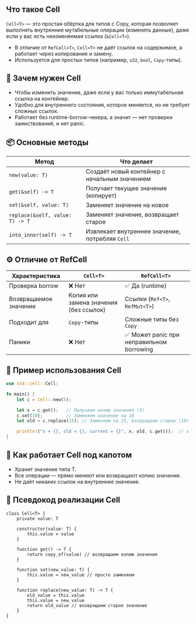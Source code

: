 ## Что такое Cell<T>

`Cell<T>` — это простая обёртка для типов с Copy, которая позволяет 
выполнять внутренние мутабельные операции (изменять данные), 
даже если у вас есть неизменяемая ссылка (`&Cell<T>`).
- В отличие от `RefCell<T>`, `Cell<T>` не даёт ссылок на содержимое, а работает через копирование и замену.
- Используется для простых типов (например, `u32`, `bool`, `Copy`-типы).

## 🧩 Зачем нужен Cell<T>
- Чтобы изменить значение, даже если у вас только иммутабельная ссылка на контейнер.
- Удобно для внутреннего состояния, которое меняется, но не требует сложных ссылок.
- Работает без runtime-borrow-чекера, а значит — нет проверки заимствований, и нет panic.

## 📦 Основные методы

| Метод                           | Что делает                                      |
| ------------------------------- | ----------------------------------------------- |
| `new(value: T)`                 | Создаёт новый контейнер с начальным значением   |
| `get(&self) -> T`               | Получает текущее значение (копирует)            |
| `set(&self, value: T)`          | Заменяет значение на новое                      |
| `replace(&self, value: T) -> T` | Заменяет значение, возвращает старое            |
| `into_inner(self) -> T`         | Извлекает внутреннее значение, потребляя `Cell` |

## ⚙️ Отличие от RefCell<T>

| Характеристика        | `Cell<T>`                              | `RefCell<T>`                             |
| --------------------- | -------------------------------------- | ---------------------------------------- |
| Проверка borrow       | ❌ Нет                                  | ✅ Да (runtime)                           |
| Возвращаемое значение | Копия или замена значения (без ссылок) | Ссылки (`Ref<T>`, `RefMut<T>`)           |
| Подходит для          | `Copy`-типы                            | Сложные типы без `Copy`                  |
| Паники                | ❌ Нет                                  | ✅ Может panic при неправильном borrowing |

## 🔧 Пример использования Cell<T>

````rust
use std::cell::Cell;

fn main() {
    let c = Cell::new(5);

    let x = c.get();   // Получаем копию значения (5)
    c.set(10);         // Заменяем значение на 10
    let old = c.replace(15); // Заменяем на 15, возвращаем старое (10)

    println!("x = {}, old = {}, current = {}", x, old, c.get());  // x = 5, old = 10, current = 15
}
````

## 🧰 Как работает Cell<T> под капотом

- Хранит значение типа T.
- Все операции — прямо меняют или возвращают копию значения.
- Не даёт никаких ссылок на внутреннее значение.

## 📜 Псевдокод реализации Cell<T>

````
class Cell<T> {
    private value: T

    constructor(value: T) {
        this.value = value
    }

    function get() -> T {
        return copy_of(value) // возвращаем копию значения
    }

    function set(new_value: T) {
        this.value = new_value // просто заменяем
    }

    function replace(new_value: T) -> T {
        old_value = this.value
        this.value = new_value
        return old_value // возвращаем старое значение
    }
}
````


